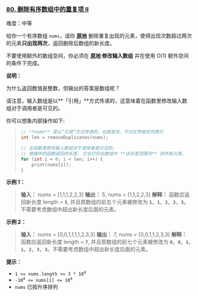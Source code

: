 ### [80\. 删除有序数组中的重复项 II](https://leetcode.cn/problems/remove-duplicates-from-sorted-array-ii/)

难度：中等

给你一个有序数组 `nums`，请你 **[原地](http://baike.baidu.com/item/%E5%8E%9F%E5%9C%B0%E7%AE%97%E6%B3%95)** 删除重复出现的元素，使得出现次数超过两次的元素**只出现两次**，返回删除后数组的新长度。

不要使用额外的数组空间，你必须在 **[原地](https://baike.baidu.com/item/%E5%8E%9F%E5%9C%B0%E7%AE%97%E6%B3%95) 修改输入数组** 并在使用 O(1) 额外空间的条件下完成。

**说明：**

为什么返回数值是整数，但输出的答案是数组呢？

请注意，输入数组是以**「引用」**方式传递的，这意味着在函数里修改输入数组对于调用者是可见的。

你可以想象内部操作如下:

> ```c
> // **nums** 是以“引用”方式传递的。也就是说，不对实参做任何拷贝
> int len = removeDuplicates(nums);
> 
> // 在函数里修改输入数组对于调用者是可见的。
> // 根据你的函数返回的长度, 它会打印出数组中 **该长度范围内** 的所有元素。
> for (int i = 0; i < len; i++) {
>     print(nums[i]);
> }
> ```

**示例 1：**

> **输入：** nums = [1,1,1,2,2,3]
> **输出：** 5, nums = [1,1,2,2,3]
> **解释：** 函数应返回新长度 length = **`5`**, 并且原数组的前五个元素被修改为 **`1, 1, 2, 2, 3`**。不需要考虑数组中超出新长度后面的元素。

**示例 2：**

> **输入：** nums = [0,0,1,1,1,1,2,3,3]
> **输出：** 7, nums = [0,0,1,1,2,3,3]
> **解释：** 函数应返回新长度 length = **`7`**, 并且原数组的前七个元素被修改为 **`0, 0, 1, 1, 2, 3, 3`**。不需要考虑数组中超出新长度后面的元素。

**提示：**

- <code>1 <= nums.length <= 3 * 10<sup>4</sup></code>
- <code>-10<sup>4</sup> <= nums[i] <= 10<sup>4</sup></code>
- `nums` 已按升序排列
